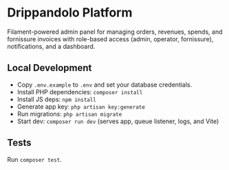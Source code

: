 # Drippandolo Platform

Filament-powered admin panel for managing orders, revenues, spends, and fornissure invoices with role-based access (admin, operator, fornissure), notifications, and a dashboard.

## Local Development

- Copy `.env.example` to `.env` and set your database credentials.
- Install PHP dependencies: `composer install`
- Install JS deps: `npm install`
- Generate app key: `php artisan key:generate`
- Run migrations: `php artisan migrate`
- Start dev: `composer run dev` (serves app, queue listener, logs, and Vite)

## Tests

Run `composer test`.

